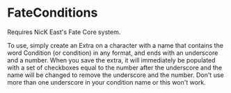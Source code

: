 # FateConditions
Requires NicK East's Fate Core system.

To use, simply create an Extra on a character with a name that contains the word Condition (or condition) in any format, and ends with an underscore and a number.
When you save the extra, it will immediately be populated with a set of checkboxes equal to the number after the underscore and the name will be changed to remove the underscore and the number.
Don't use more than one underscore in your condition name or this won't work.
